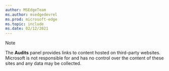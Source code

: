 ```yaml
---
author: MSEdgeTeam
ms.author: msedgedevrel
ms.prod: microsoft-edge
ms.topic: include
ms.date: 02/12/2021
---
```

> [!NOTE]
> The **Audits** panel provides links to content hosted on third-party websites.  Microsoft is not responsible for and has no control over the content of these sites and any data may be collected.
>

<!-- links -->
